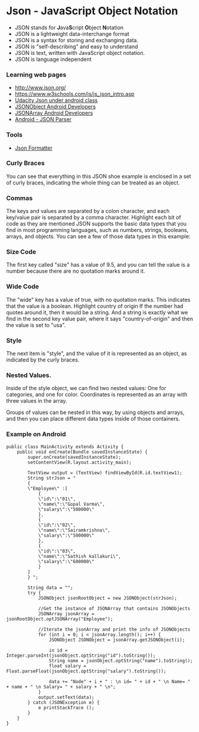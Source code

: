 # Json - JavaScript Object Notation

* JSON stands for **J**ava**S**cript **O**bject **N**otation
* JSON is a lightweight data-interchange format
* JSON is a syntax for storing and exchanging data.
* JSON is "self-describing" and easy to understand
* JSON is text, written with JavaScript object notation.
* JSON is language independent

### Learning web pages
* http://www.json.org/
* https://www.w3schools.com/js/js_json_intro.asp
* [Udacity Json under android class](https://classroom.udacity.com/courses/ud843/lessons/1335cf7d-bb4f-48c6-8503-f14b127d2abc/concepts/cf8cd625-1fef-4d03-991b-2808a3ddb47c#)
* [JSONObject Android Developers](https://developer.android.com/reference/org/json/JSONObject.html?utm_source=udacity&utm_medium=course&utm_campaign=android_basics)
* [JSONArray Android Developers](https://developer.android.com/reference/org/json/JSONArray.html?utm_source=udacity&utm_medium=course&utm_campaign=android_basics)
* [Android - JSON Parser](http://www.tutorialspoint.com/android/android_json_parser.htm)
### Tools
* [Json Formatter](https://jsonformatter.curiousconcept.com)



### Curly Braces
You can see that everything in this JSON shoe example is enclosed in a set of curly braces, indicating the whole thing can be treated as an object.

### Commas
The keys and values are separated by a colon character, and each key/value pair is separated by a comma character. Highlight each bit of code as they are mentioned JSON supports the basic data types that you find in most programming languages, such as numbers, strings, booleans, arrays, and objects. You can see a few of those data types in this example:

### Size Code
The first key called "size" has a value of 9.5, and you can tell the value is a number because there are no quotation marks around it.

### Wide Code
The "wide" key has a value of true, with no quotation marks. This indicates that the value is a boolean. Highlight country of origin If the number had quotes around it, then it would be a string. And a string is exactly what we find in the second key value pair, where it says "country-of-origin" and then the value is set to "usa".

### Style
The next item is "style", and the value of it is represented as an object, as indicated by the curly braces.

### Nested Values.
Inside of the style object, we can find two nested values: One for categories, and one for color. Coordinates is represented as an array with three values in the array.

Groups of values can be nested in this way, by using objects and arrays, and then you can place different data types inside of those containers.

### Example on Android
    public class MainActivity extends Activity {
        public void onCreate(Bundle savedInstanceState) {
            super.onCreate(savedInstanceState);
            setContentView(R.layout.activity_main);

            TextView output = (TextView) findViewById(R.id.textView1);
            String strJson = "
            {
			\"Employee\" :[
                {
				\"id\":\"01\",
				\"name\":\"Gopal Varma\",
				\"salary\":\"500000\"
                },
                {
				\"id\":\"02\",
				\"name\":\"Sairamkrishna\",
				\"salary\":\"500000\"
                },
                {
				\"id\":\"03\",
				\"name\":\"Sathish kallakuri\",
				\"salary\":\"600000\"
                }
			]
            } ";

            String data = "";
            try {
                JSONObject jsonRootObject = new JSONObject(strJson);

                //Get the instance of JSONArray that contains JSONObjects
                JSONArray jsonArray = jsonRootObject.optJSONArray("Employee");

                //Iterate the jsonArray and print the info of JSONObjects
                for (int i = 0; i < jsonArray.length(); i++) {
                    JSONObject JSONObject = jsonArray.getJSONObject(i);

                    in id = Integer.parseInt(jsonObject.optString("id").toString());
                    String name = jsonObject.optString("name").toString();
                    float salary = Float.parseFloat(jsonObject.optString("salary").toString());

                    data += "Node" + i + " : \n id= " + id + " \n Name= " + name + " \n Salary= " + salary + " \n";
                }
                output.setText(data);
            } catch (JSONException e) {
                e printStackTrace ();
            }
        }
    }
